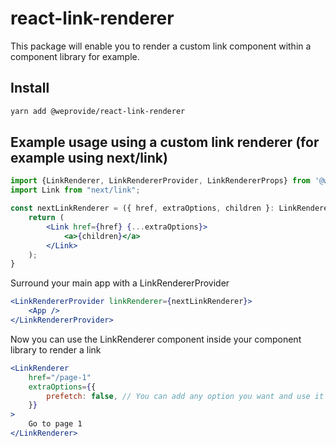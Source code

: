 # react-link-renderer
This package will enable you to render a custom link component within a component library for example.

## Install

```sh
yarn add @weprovide/react-link-renderer
```

## Example usage using a custom link renderer (for example using next/link)

```jsx
import {LinkRenderer, LinkRendererProvider, LinkRendererProps} from '@weprovide/react-link-renderer';
import Link from "next/link";

const nextLinkRenderer = ({ href, extraOptions, children }: LinkRendererProps) => {
    return (
        <Link href={href} {...extraOptions}>
            <a>{children}</a>
        </Link>
    );
}
```

Surround your main app with a LinkRendererProvider
```jsx
<LinkRendererProvider linkRenderer={nextLinkRenderer}>
    <App />
</LinkRendererProvider>
```

Now you can use the LinkRenderer component inside your component library to render a link
```jsx
<LinkRenderer 
    href="/page-1" 
    extraOptions={{
        prefetch: false, // You can add any option you want and use it in your custom link renderer
    }}
>
    Go to page 1
</LinkRenderer>
```
